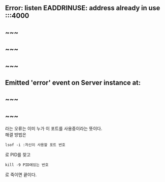 ## Error: listen EADDRINUSE:  address already in use :::4000
## ~~~
## ~~~
## ~~~
## Emitted 'error' event on Server instance at:
## ~~~
## ~~~
라는 오류는 이미 누가 이 포트를 사용중이라는 뜻이다.<br>
해결 방법은
```
lsof -i :자신이 사용할 포트 번호
```
로 PID를 찾고
```
kill -9 PID에있는 번호
```
로 죽이면 끝이다.